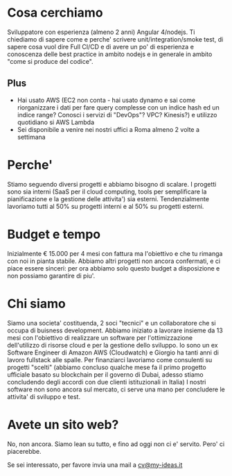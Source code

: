 # Cosa cerchiamo
Sviluppatore con esperienza (almeno 2 anni) Angular 4/nodejs. Ti chiediamo di sapere come e perche' scrivere unit/integration/smoke test, di sapere cosa vuol dire Full CI/CD e di avere un po' di esperienza e conoscenza delle best practice in ambito nodejs e in generale in ambito "come si produce del codice". 

## Plus
- Hai usato AWS (EC2 non conta - hai usato dynamo e sai come riorganizzare i dati per fare query complesse con un indice hash ed un indice range? Conosci i servizi di "DevOps"? VPC? Kinesis?) e utilizzo quotidiano si AWS Lambda
- Sei disponibile a venire nei nostri uffici a Roma almeno 2 volte a settimana

# Perche'
Stiamo seguendo diversi progetti e abbiamo bisogno di scalare. I progetti sono sia interni (SaaS per il cloud computing, tools per semplificare la pianificazione e la gestione delle attivita') sia esterni. Tendenzialmente lavoriamo tutti al 50% su progetti interni e al 50% su progetti esterni.

# Budget e tempo
Inizialmente € 15.000 per 4 mesi con fattura ma l'obiettivo e che tu rimanga con noi in pianta stabile. Abbiamo altri progetti non ancora confermati, e ci piace essere sinceri: per ora abbiamo solo questo budget a disposizione e non possiamo garantire di piu'.

# Chi siamo
Siamo una societa' costituenda, 2 soci "tecnici" e un collaboratore che si occupa di buisness development. Abbiamo iniziato a lavorare insieme da 13 mesi con l'obiettivo di realizzare un software per l'ottimizzazione dell'utilizzo di risorse cloud e per la gestione dello sviluppo. Io sono un ex Software Engineer di Amazon AWS (Cloudwatch) e Giorgio ha tanti anni di lavoro fullstack alle spalle. Per finanziarci lavoriamo come consulenti su progetti "scelti" (abbiamo concluso qualche mese fa il primo progetto ufficiale basato su blockchain per il governo di Dubai, adesso stiamo concludendo degli accordi con due clienti istituzionali in Italia)
I nostri software non sono ancora sul mercato, ci serve una mano per concludere le attivita' di sviluppo e test.

# Avete un sito web?
No, non ancora. Siamo lean su tutto, e fino ad oggi non ci e' servito. Pero' ci piacerebbe.


Se sei interessato, per favore invia una mail a cv@my-ideas.it
